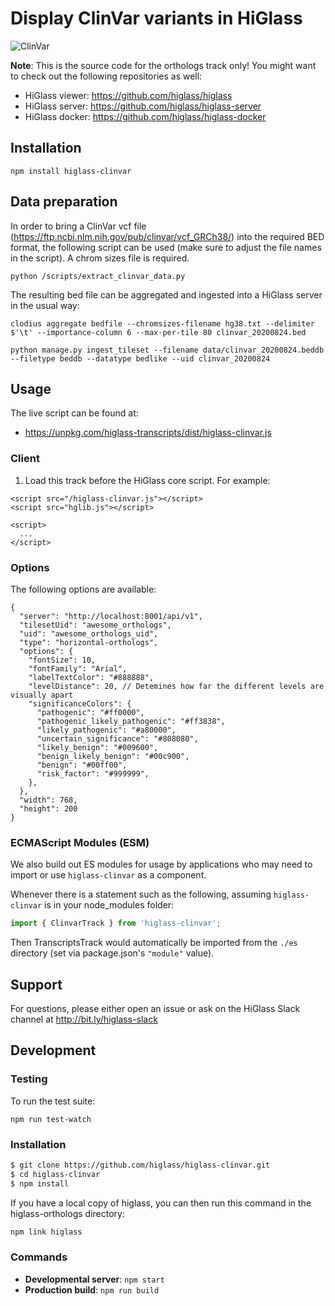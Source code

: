 
# Display ClinVar variants in HiGlass

![ClinVar](https://aveit.s3.amazonaws.com/higlass/static/higlass-clinvar-screenshot.png)


**Note**: This is the source code for the orthologs track only! You might want to check out the following repositories as well:

- HiGlass viewer: https://github.com/higlass/higlass
- HiGlass server: https://github.com/higlass/higlass-server
- HiGlass docker: https://github.com/higlass/higlass-docker

## Installation
 
```
npm install higlass-clinvar
```

## Data preparation

In order to bring a ClinVar vcf file (https://ftp.ncbi.nlm.nih.gov/pub/clinvar/vcf_GRCh38/) into the required BED format, the following script can be used (make sure to adjust the file names in the script). A chrom sizes file is required.
```
python /scripts/extract_clinvar_data.py
```

The resulting bed file can be aggregated and ingested into a HiGlass server in the usual way:
```
clodius aggregate bedfile --chromsizes-filename hg38.txt --delimiter $'\t' --importance-column 6 --max-per-tile 80 clinvar_20200824.bed 

python manage.py ingest_tileset --filename data/clinvar_20200824.beddb --filetype beddb --datatype bedlike --uid clinvar_20200824

```

## Usage

The live script can be found at:

- https://unpkg.com/higlass-transcripts/dist/higlass-clinvar.js

### Client

1. Load this track before the HiGlass core script. For example:

```
<script src="/higlass-clinvar.js"></script>
<script src="hglib.js"></script>

<script>
  ...
</script>
```

### Options
The following options are available:
```
{
  "server": "http://localhost:8001/api/v1",
  "tilesetUid": "awesome_orthologs",
  "uid": "awesome_orthologs_uid",
  "type": "horizontal-orthologs",
  "options": {
    "fontSize": 10,
    "fontFamily": "Arial",
    "labelTextColor": "#888888",
    "levelDistance": 20, // Detemines how far the different levels are visually apart
    "significanceColors": {
      "pathogenic": "#ff0000",
      "pathogenic_likely_pathogenic": "#ff3838",
      "likely_pathogenic": "#a80000",
      "uncertain_significance": "#808080",
      "likely_benign": "#009600",
      "benign_likely_benign": "#00c900",
      "benign": "#00ff00",
      "risk_factor": "#999999",
    },
  },
  "width": 768,
  "height": 200
}
```

### ECMAScript Modules (ESM)

We also build out ES modules for usage by applications who may need to import or use `higlass-clinvar` as a component.

Whenever there is a statement such as the following, assuming `higlass-clinvar` is in your node_modules folder:
```javascript
import { ClinvarTrack } from 'higlass-clinvar';
```

Then TranscriptsTrack would automatically be imported from the `./es` directory (set via package.json's `"module"` value). 

## Support

For questions, please either open an issue or ask on the HiGlass Slack channel at http://bit.ly/higlass-slack

## Development

### Testing

To run the test suite:

```
npm run test-watch
```

### Installation

```bash
$ git clone https://github.com/higlass/higlass-clinvar.git
$ cd higlass-clinvar
$ npm install
```
If you have a local copy of higlass, you can then run this command in the higlass-orthologs directory:

```bash
npm link higlass
```

### Commands

 - **Developmental server**: `npm start`
 - **Production build**: `npm run build`

